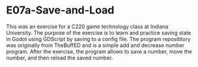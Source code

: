 # E07a-Save-and-Load    

This was an exercise for a C220 game technology class at Indiana University. The purpose of the exercise is to learn and practice saving state in Godot using GDScript by saving to a config file. The program reposititory was originally from TheBuffED and is a simple add and decrease number program. After the exercise, the program allows to save a number, move the number, and then reload the saved number. 

